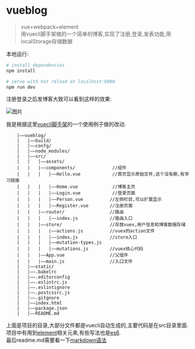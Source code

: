# vueblog 

> vue+webpack+element <br>
> 用vuecli脚手架做的一个简单的博客,实现了注册,登录,发表功能,用localStorage存储数据 <br>

本地运行:
``` bash
# install dependencies
npm install

# serve with hot reload at localhost:8080
npm run dev
```
注册登录之后发博客大致可以看到这样的效果:

![图片]('/Pictures/blog_login.png')

我是根据这里[vuecli脚手架](https://github.com/MeCKodo/vue-tutorial)的一个使用例子做的改动.

``` shell
	|——vueblog/
	|	|——build/
	|	|——confg/
	|	|——node_modules/
	|	|——src/
	|	|	|——assets/
	|	|	|——components/              //组件
	|	|	|	|——Hello.vue            //首页显示原始文件,这个没有删,有学习链接
	|	|	|	|——Home.vue	            //博客主页
	|	|	|	|——Login.vue            //登录页面
	|	|	|	|——Person.vue	       //左侧栏目,可以扩展显示
	|	|	|	|——Register.vue	       //注册页面
	|	|	|——router/		           //路由
    |	|	|	|——index.js	           //路由入口
    |	|	|——store/		           //存放vuex,用户信息和博客数据存储
	|	|	|	|——actions.js		   //vuex的action文件
    |   |   |   |——index.js            //store入口
	|	|	|	|——mutation-types.js    
    |	|	|	|——mutations.js        //vuex核心代码
	|	|	|——App.vue				   //父组件
	|	|	|——main.js				   //入口文件
	|	|——static/
	|	|——.babelrc
	|	|——.editorconfig
    |	|——.eslintrc.js
    |   |——.eslintignore
    |   |——.postcssrc.js
	|	|——.gitgnore
	|	|——index.html
	|	|——package.json
	|	|——README.md
```

上面是项目的目录,大部分文件都是vuecli自动生成的,主要代码是在src目录里面. <br />
项目中有用到[element](http://element.eleme.io/#/zh-CN/component/installation)相关元素,有些写法也是[es6](http://es6.ruanyifeng.com/).<br />
最后readme.md需要看一下[markdown语法](https://github.com/riku/Markdown-Syntax-CN/blob/master/syntax.md)


